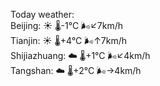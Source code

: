 Today weather:  
Beijing: ☀️   🌡️-1°C 🌬️↙7km/h  
Tianjin: ☀️   🌡️+4°C 🌬️↑7km/h  
Shijiazhuang: ☁️   🌡️+1°C 🌬️↙4km/h  
Tangshan: ☁️   🌡️+2°C 🌬️→4km/h  
